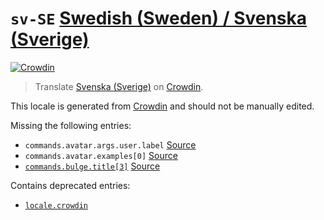 <!-- THIS FILE IS GENERATED. DO NOT EDIT -->

# `sv-SE` [Swedish (Sweden) / Svenska (Sverige)][sv-SE_here]

[sv-SE_crowdin]: https://crowdin.com/project/paw-bot/sv-SE
[sv-SE_here]: https://github.com/OfficialPawBot/language/tree/main/sv-SE

[![Crowdin](https://img.shields.io/static/v1?label=Svenska%20(Sverige)&message={percent}%&color={colour})][sv-SE_crowdin]

> Translate [Svenska (Sverige)][sv-SE_here] on [Crowdin][sv-SE_crowdin].

This locale is generated from [Crowdin][sv-SE_crowdin] and should not be manually edited.  

Missing the following entries:

* `commands.avatar.args.user.label` [Source](https://github.com/OfficialPawBot/language/blob/main/en-GB/commands.json#L34)
* `commands.avatar.examples[0]` [Source](https://github.com/OfficialPawBot/language/blob/main/en-GB/commands.json#L39)
* [`commands.bulge.title[3]`](https://github.com/OfficialPawBot/language/blob/main/sv-SE/commands.json#L60) [Source](https://github.com/OfficialPawBot/language/blob/main/en-GB/commands.json#L62)

Contains deprecated entries:

* [`locale.crowdin`](https://github.com/OfficialPawBot/language/blob/main/sv-SE/locale.json#L5)